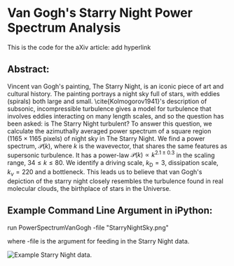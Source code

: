 # Van Gogh's Starry Night Power Spectrum Analysis

This is the code for the aXiv article: add hyperlink

## Abstract:

Vincent van Gogh's painting, The Starry Night, is an iconic piece of art and cultural history. The painting portrays a night sky full of stars, with eddies (spirals) both large and small. \cite{Kolmogorov1941}'s description of subsonic, incompressible turbulence gives a model for turbulence that involves eddies interacting on many length scales, and so the question has been asked: is The Starry Night turbulent? To answer this question, we calculate the azimuthally averaged power spectrum of a square region ($1165 \times 1165$ pixels) of night sky in The Starry Night. We find a power spectrum, $\mathcal{P}(k)$, where $k$ is the wavevector, that shares the same features as supersonic turbulence. It has a power-law $\mathcal{P}(k) \propto k^{2.1\pm0.3}$ in the scaling range, $34 \leq k \leq 80$. We identify a driving scale, $k_\text{D} = 3$, dissipation scale, $k_\nu = 220$ and a bottleneck. This leads us to believe that van Gogh's depiction of the starry night closely resembles the turbulence found in real molecular clouds, the birthplace of stars in the Universe.

## Example Command Line Argument in iPython:

run PowerSpectrumVanGogh -file "StarryNightSky.png"

where -file is the argument for feeding in the Starry Night data.

![Example Starry Night data.](AstroJames.github.com/VanGoghsStarryNight/StarryNightSky.png)
